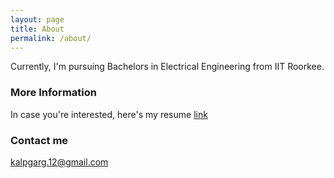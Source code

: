 ```yaml
---
layout: page
title: About
permalink: /about/
---
```


Currently, I'm pursuing Bachelors in Electrical Engineering from IIT Roorkee. 

### More Information

In case you're interested, here's my resume [link](https://docs.google.com/document/d/11nk2wc66wJ29ShjWZC6b5XL55FboUMdWhQTrFQMFCR8/edit?usp=sharing)

### Contact me

[kalpgarg.12@gmail.com](mailto:kalpgarg.12@gmail.com)